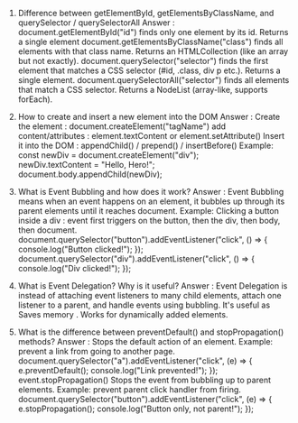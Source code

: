 1) Difference between getElementById, getElementsByClassName, and querySelector / querySelectorAll
Answer : document.getElementById("id") finds only one element by its id.
Returns a single element 
document.getElementsByClassName("class") finds all elements with that class name. Returns an HTMLCollection (like an array but not exactly).
document.querySelector("selector") finds the first element that matches a CSS selector (#id, .class, div p etc.).
Returns a single element.
document.querySelectorAll("selector") finds all elements that match a CSS selector. Returns a NodeList (array-like, supports forEach).

2) How to create and insert a new element into the DOM
Answer : Create the element : document.createElement("tagName") add content/attributes : element.textContent or element.setAttribute()
Insert it into the DOM : appendChild() / prepend() / insertBefore()
Example:
const newDiv = document.createElement("div");  
newDiv.textContent = "Hello, Hero!";  
document.body.appendChild(newDiv);  

3) What is Event Bubbling and how does it work?
Answer : Event Bubbling means when an event happens on an element, it bubbles up through its parent elements until it reaches document.
Example: 
Clicking a button inside a div :  event first triggers on the button, then the div, then body, then document.
document.querySelector("button").addEventListener("click", () => {
console.log("Button clicked!");
});
document.querySelector("div").addEventListener("click", () => {
  console.log("Div clicked!");
});

4) What is Event Delegation? Why is it useful?
Answer : Event Delegation is instead of attaching event listeners to many child elements, attach one listener to a parent, and handle events using bubbling.
It's useful as Saves memory .
Works for dynamically added elements.

5) What is the difference between preventDefault() and stopPropagation() methods? 
 Answer : Stops the default action of an element.
Example:
 prevent a link <a> from going to another page.
document.querySelector("a").addEventListener("click", (e) => {
e.preventDefault();
console.log("Link prevented!");
});
event.stopPropagation()
Stops the event from bubbling up to parent elements.
Example: prevent parent click handler from firing.
document.querySelector("button").addEventListener("click", (e) => {
e.stopPropagation();
console.log("Button only, not parent!");
});


